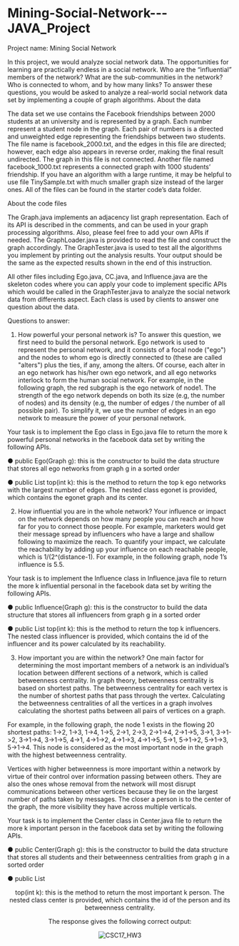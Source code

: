 # Mining-Social-Network---JAVA_Project
Project name: Mining Social Network

In this project, we would analyze social network data. The opportunities for learning are
practically endless in a social network. Who are the “influential” members of the
network? What are the sub-communities in the network? Who is connected to whom,
and by how many links? To answer these questions, you would be asked to analyze a
real-world social network data set by implementing a couple of graph algorithms.
About the data

The data set we use contains the Facebook friendships between 2000 students at an
university and is represented by a graph. Each number represent a student node in the
graph. Each pair of numbers is a directed and unweighted edge representing the
friendships between two students. The file name is facebook_2000.txt, and the edges in
this file are directed; however, each edge also appears in reverse order, making the
final result undirected. The graph in this file is not connected. Another file named
facebook_1000.txt represents a connected graph with 1000 students’ friendship. If you
have an algorithm with a large runtime, it may be helpful to use file TinySample.txt with
much smaller graph size instead of the larger ones. All of the files can be found in the
starter code’s data folder.

About the code files

The Graph.java implements an adjacency list graph representation.
Each of its API is described in the comments, and can be used in your graph processing
algorithms. Also, please feel free to add your own APIs if needed. 
The GraphLoader.java is provided to read the file and construct the graph accordingly. The
GraphTester.java is used to test all the algorithms you implement by printing out the
analysis results. Your output should be the same as the expected results shown in the
end of this instruction.

All other files including Ego.java, CC.java, and Influence.java are the skeleton codes where you can apply your code to implement
specific APIs which would be called in the GraphTester.java to analyze the social
network data from differents aspect. Each class is used by clients to answer one
question about the data.


Questions to answer:

1. How powerful your personal network is?
To answer this question, we first need to build the personal network. Ego network is
used to represent the personal network, and it consists of a focal node ("ego") and the
nodes to whom ego is directly connected to (these are called "alters") plus the ties, if
any, among the alters. Of course, each alter in an ego network has his/her own ego
network, and all ego networks interlock to form the human social network. For example,
in the following graph, the red subgraph is the ego network of node1. The strength of
the ego network depends on both its size (e.g, the number of nodes) and its density
(e.g, the number of edges / the number of all possible pair). To simplify it, we use the
number of edges in an ego network to measure the power of your personal network.
  
  Your task is to implement the Ego class in Ego.java file to return the more k powerful
personal networks in the facebook data set by writing the following APIs.

  ● public Ego(Graph g): this is the constructor to build the data structure that stores all
ego networks from graph g in a sorted order

  ● public List<egonet> top(int k): this is the method to return the top k ego networks
with the largest number of edges. The nested class egonet is provided, which
contains the egonet graph and its center.
  
  
  2. How influential you are in the whole network?
  Your influence or impact on the network depends on how many people you can reach
and how far for you to connect those people. For example, marketers would get their
message spread by influencers who have a large and shallow following to maximize the
reach. To quantify your impact, we calculate the reachability by adding up your
influence on each reachable people, which is 1/(2^(distance-1). For example, in the
following graph, node 1’s influence is 5.5.
  
  Your task is to implement the Influence class in Influence.java file to return the more k
influential personal in the facebook data set by writing the following APIs.
  
  ● public Influence(Graph g): this is the constructor to build the data structure that
stores all influencers from graph g in a sorted order
  
  ● public List<influencer> top(int k): this is the method to return the top k influencers.
The nested class influencer is provided, which contains the id of the influencer and
its power calculated by its reachability.
  
  
  3. How important you are within the network?
  One main factor for determining the most important members of a network is an
individual’s location between different sections of a network, which is called
betweenness centrality. In graph theory, betweenness centrality is based on shortest
paths. The betweenness centrality for each vertex is the number of shortest paths that
pass through the vertex. Calculating the betweenness centralities of all the vertices in a
graph involves calculating the shortest paths between all pairs of vertices on a graph.
  
For example, in the following graph, the node 1 exists in the flowing 20 shortest paths:
1->2, 1->3, 1->4, 1->5, 2->1, 2->3, 2->1->4, 2->1->5, 3->1, 3->1->2, 3->1->4, 3->1->5,
4->1, 4->1->2, 4->1->3, 4->1->5, 5->1, 5->1->2, 5->1->3, 5->1->4. This node is
considered as the most important node in the graph with the highest betweenness
centrality.
  
  Vertices with higher betweenness is more important within a network by virtue of their
control over information passing between others. They are also the ones whose
removal from the network will most disrupt communications between other vertices
because they lie on the largest number of paths taken by messages. The closer a
person is to the center of the graph, the more visibility they have across multiple
verticals.
  
  Your task is to implement the Center class in Center.java file to return the more k
important person in the facebook data set by writing the following APIs.

  ● public Center(Graph g): this is the constructor to build the data structure that stores
all students and their betweenness centralities from graph g in a sorted order

  ● public List<center> top(int k): this is the method to return the most important k person. The nested class center is provided, which contains the id of the person and its betweenness centrality.

  
The response gives the following correct output:
  
  ![CSC17_HW3](https://user-images.githubusercontent.com/68672421/234994558-9177b2c1-4ef9-417f-998a-a0c73ab9f73a.jpg)
